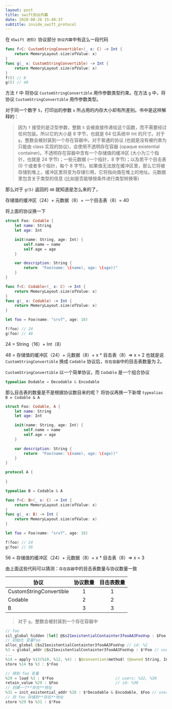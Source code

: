 ```yaml
---
layout: post
title: swift协议内幕
date: 2020-08-26 15:49:37
subtitle: inside_swift_protocol
---
```



在 `《Swift 进阶》`协议部分 `协议内幕`中有这么一段代码
```swift
func f<C: CustomStringConvertible>(_ x: C) -> Int {
    return MemoryLayout.size(ofValue: x)
}
func g(_ x: CustomStringConvertible) -> Int {
    return MemoryLayout.size(ofValue: x)
}
f(5) // 8
g(5) // 40
```
方法 `f` 中 将协议 `CustomStringConvertible` 用作参数类型约束。在方法 `g` 中，将协议 `CustomStringConvertible` 用作参数类型。

<!-- more -->

对于同一个数字 `5`，打印出的参数 `x` 所占用的内存大小却有所差别。书中是这样解释的：
> 因为 `f` 接受的是泛型参数，整数 `5` 会被直接传递给这个函数，而不需要经过任何包装。所以它的大小是 8 字节，也就是 64 位系统中 Int 的尺寸。对于 `g`，整数会被封装到一个存在容器中。对于普通的协议 (也就是没有被约束为只能由 class 实现的协议)，会使用不透明存在容器 (opaque existential container)。不透明存在容器中含有一个存储值的缓冲区 (大小为三个指针，也就是 24 字节)；一些元数据 (一个指针，8 字节)；以及若干个目击表 (0 个或者多个指针，每个 8 字节)。如果值无法放在缓冲区里，那么它将被存储到堆上，缓冲区里将变为存储引用，它将指向值在堆上的地址。元数据里包含关于类型的信息 (比如是否能够按条件进行类型转换等)

那么对于 `g(5)` 返回的 `40` 就知道是怎么来的了，

存储值的缓冲区（24）+ 元数据（8）+ 一个目击表（8）= 40

将上面的协议换一下
```swift
struct Foo: Codable {
    let name: String
    let age: Int

    init(name: String, age: Int) {
        self.name = name
        self.age = age
    }

    var description: String {
        return  "Foo(name: \(name), age: \(age))"
    }
}

func f<C: Codable>(_ x: C) -> Int {
    return MemoryLayout.size(ofValue: x)
}
func g(_ x: Codable) -> Int {
    return MemoryLayout.size(ofValue: x)
}

let foo = Foo(name: "srv7", age: 18)

f(foo) // 24
g(foo) // 48
```

24 = String（16）+ Int（8）

48 = 存储值的缓冲区（24）+ 元数据（8）+ x * 目击表（8）=> x = 2
也就是说 `CustomStringConvertible` 换成 `Codable` 协议后，`存在容器`中的目击表数量为 2。

`CustomStringConvertible` 以一个简单协议，而 `Codable` 是一个组合协议

```swift
typealias Dodable = Decodable & Encodable
```

那么目击表的数量是不是根据协议数目来的呢？
将协议再换一下新增 `typealias B = Codable & A`


```swift
struct Foo: Codable, A {
    let name: String
    let age: Int

    init(name: String, age: Int) {
        self.name = name
        self.age = age
    }

    var description: String {
        return  "Foo(name: \(name), age: \(age))"
    }
}

protocol A {
    
}

typealias B = Codable & A

func f<C: B>(_ x: C) -> Int {
    return MemoryLayout.size(ofValue: x)
}
func g(_ x: B) -> Int {
    return MemoryLayout.size(ofValue: x)
}

let foo = Foo(name: "srv7", age: 18)

f(foo) // 24
g(foo) // 56
```
56 = 存储值的缓冲区（24）+ 元数据（8）+ x * 目击表（8）=> x = 3

由上面这些代码可以猜测：`存在容器`中的目击表数量与协议数量一致

| 协议 | 协议数量 | 目击表数量 |
| --- | :---: | :---: |
| CustomStringConvertible | 1 | 1 |
| Codable | 2 | 2 |
| B | 3 | 3 |


> 对于 `g`，整数会被封装到一个存在容器中

```swift
// foo
sil_global hidden [let] @$s21existentialContainter3fooAA3FooVvp : $Foo
// 初始化 变量foo 
alloc_global @$s21existentialContainter3fooAA3FooVvp // id: %2
%3 = global_addr @$s21existentialContainter3fooAA3FooVvp : $*Foo // users: %29, %16, %15
...
%14 = apply %13(%10, %12, %4) : $@convention(method) (@owned String, Int, @thin Foo.Type) -> @owned Foo // user: %15
store %14 to %3 : $*Foo    

// 得到 foo 变量
%29 = load %3 : $*Foo                           // users: %32, %30
retain_value %29 : $Foo                         // id: %30
// 创建一个**存在**地址
%31 = init_existential_addr %28 : $*Decodable & Encodable, $Foo // user: %32
// 将 foo 存储到**存在**地址
store %29 to %31 : $*Foo
```